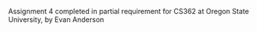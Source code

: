 Assignment 4 completed in partial requirement for CS362
at Oregon State University, by Evan Anderson